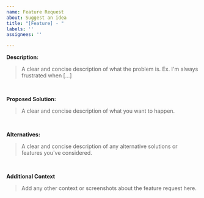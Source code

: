 ```yaml
---
name: Feature Request
about: Suggest an idea
title: "[Feature] - "
labels: ''
assignees: ''

---
```


**Description:**

<blockquote>A clear and concise description of what the problem is. Ex. I'm always frustrated when [...]</blockquote>

<br>

**Proposed Solution:**

<blockquote>A clear and concise description of what you want to happen.</blockquote>

<br>

**Alternatives:**

<blockquote>A clear and concise description of any alternative solutions or features you've considered.</blockquote>

<br>

**Additional Context**

<blockquote>Add any other context or screenshots about the feature request here.</blockquote>

<br>
